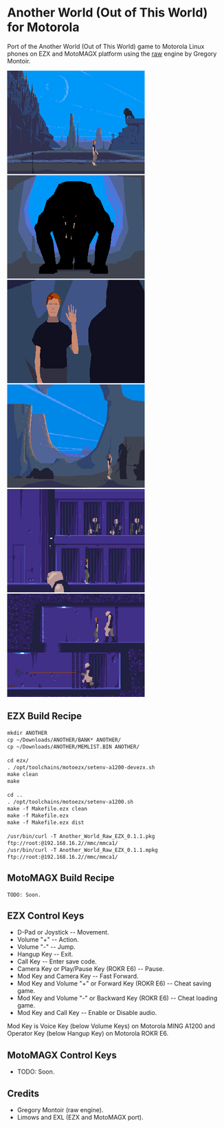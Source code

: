 Another World (Out of This World) for Motorola
==============================================

Port of the Another World (Out of This World) game to Motorola Linux phones on EZX and MotoMAGX platform using the [raw](https://github.com/cyxx/rawgl/tree/raw) engine by Gregory Montoir.

![Motorola EZX Screenshot 1](image/EZX_Screenshot_3.png)
![Motorola EZX Screenshot 2](image/EZX_Screenshot_4.png)
![Motorola EZX Screenshot 3](image/EZX_Screenshot_5.png)
![Motorola EZX Screenshot 4](image/EZX_Screenshot_6.png)
![Motorola EZX Screenshot 5](image/EZX_Screenshot_8.png)
![Motorola EZX Screenshot 6](image/EZX_Screenshot_9.png)

## EZX Build Recipe

```
mkdir ANOTHER
cp ~/Downloads/ANOTHER/BANK* ANOTHER/
cp ~/Downloads/ANOTHER/MEMLIST.BIN ANOTHER/

cd ezx/
. /opt/toolchains/motoezx/setenv-a1200-devezx.sh
make clean
make

cd ..
. /opt/toolchains/motoezx/setenv-a1200.sh
make -f Makefile.ezx clean
make -f Makefile.ezx
make -f Makefile.ezx dist

/usr/bin/curl -T Another_World_Raw_EZX_0.1.1.pkg ftp://root:@192.168.16.2//mmc/mmca1/
/usr/bin/curl -T Another_World_Raw_EZX_0.1.1.mpkg ftp://root:@192.168.16.2//mmc/mmca1/
```

## MotoMAGX Build Recipe

```
TODO: Soon.
```

## EZX Control Keys

* D-Pad or Joystick -- Movement.
* Volume "+" -- Action.
* Volume "-" -- Jump.
* Hangup Key -- Exit.
* Call Key -- Enter save code.
* Camera Key or Play/Pause Key (ROKR E6) -- Pause.
* Mod Key and Camera Key -- Fast Forward.
* Mod Key and Volume "+" or Forward Key (ROKR E6) -- Cheat saving game.
* Mod Key and Volume "-" or Backward Key (ROKR E6) -- Cheat loading game.
* Mod Key and Call Key -- Enable or Disable audio.

Mod Key is Voice Key (below Volume Keys) on Motorola MING A1200 and Operator Key (below Hangup Key) on Motorola ROKR E6.

## MotoMAGX Control Keys

* TODO: Soon.

## Credits

* Gregory Montoir (raw engine).
* Limows and EXL (EZX and MotoMAGX port).
